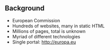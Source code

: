## Background

* European Commission
* Hundreds of websites, many in static HTML
* Millions of pages, total is unknown
* Myriad of different technologies
* Single portal: http://europa.eu
